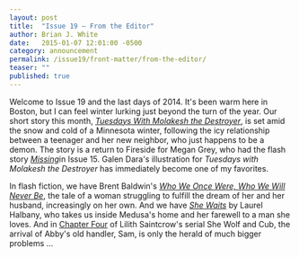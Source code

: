 ```yaml
---
layout: post
title:  "Issue 19 — From the Editor"
author: Brian J. White
date:   2015-01-07 12:01:00 -0500
category: announcement
permalink: /issue19/front-matter/from-the-editor/
teaser: ""
published: true
---
```


Welcome to Issue 19 and the last days of 2014. It's been warm here in Boston, but I can feel winter lurking just beyond the turn of the year. Our short story this month, [_Tuesdays With Molakesh the Destroyer_](/issue19/chapter/tuesdays-with-molakesh-the-destroyer/), is set amid the snow and cold of a Minnesota winter, following the icy relationship between a teenager and her new neighbor, who just happens to be a demon. The story is a return to Fireside for Megan Grey, who had the flash story [_Missing_](/issue15/chapter/missing/)in Issue 15. Galen Dara's illustration for _Tuesdays with Molakesh the Destroyer_ has immediately become one of my favorites.

In flash fiction, we have Brent Baldwin's [_Who We Once Were, Who We Will Never Be_](/issue19/chapter/who-we-once-were-who-we-will-never-be/), the tale of a woman struggling to fulfill the dream of her and her husband, increasingly on her own. And we have [_She Waits_](/issue19/chapter/she-waits/) by Laurel Halbany, who takes us inside Medusa's home and her farewell to a man she loves. And in [Chapter Four](/issue19/chapter/she-wolf-and-cub-chapter-four/) of Lilith Saintcrow's serial She Wolf and Cub, the arrival of Abby's old handler, Sam, is only the herald of much bigger problems …
